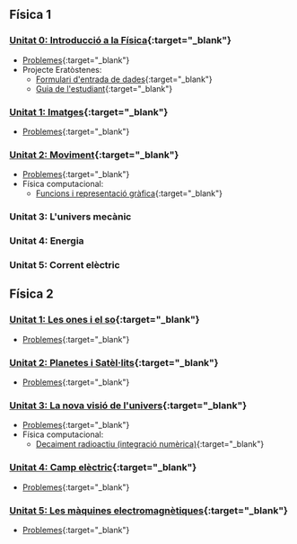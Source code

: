 ## Física 1

### [Unitat 0: Introducció a la Física](00_intro_fisica/intro_fisica.md){:target="_blank"}
* [Problemes](00_intro_fisica/intro_prob.md){:target="_blank"}
* Projecte Eratòstenes: 
	* [Formulari d'entrada de dades](https://goo.gl/HovCaZ){:target="_blank"}
	* [Guia de l'estudiant](http://difusion.df.uba.ar/Erat/InstructivoEratostenes2012.pdf){:target="_blank"}

### [Unitat 1: Imatges](01_imatges/01_imatges.md){:target="_blank"}
* [Problemes](01_imatges/01_imatges_prob.md){:target="_blank"}

### [Unitat 2: Moviment](02_moviment/02_moviment.md){:target="_blank"}
* [Problemes](02_moviment/02_moviment_prob.md){:target="_blank"}
* Física computacional: 
	* [Funcions i representació gràfica](http://niobio.github.io/fisicacomp/mov/mov1.html){:target="_blank"}

### Unitat 3: L'univers mecànic
### Unitat 4: Energia
### Unitat 5: Corrent elèctric

## Física 2

### [Unitat 1: Les ones i el so](06_ones/ones.md){:target="_blank"}
* [Problemes](06_ones/problemes_ones.md){:target="_blank"}

### [Unitat 2: Planetes i Satèl·lits](07_gravitacio/gravitacio.md){:target="_blank"}
* [Problemes](07_gravitacio/problemes_gravitacio.md){:target="_blank"}

### [Unitat 3: La nova visió de l'univers](08_fisica_moderna/moderna.md){:target="_blank"}
* [Problemes](08_fisica_moderna/problemes_moderna.md){:target="_blank"}
* Física computacional:
	* [Decaiment radioactiu (integració numèrica)](http://niobio.github.io/fisicacomp/modern/decaiment_radioactiu.html){:target="_blank"}

### [Unitat 4: Camp elèctric](09_camp_electric/camp_electric.md){:target="_blank"}
* [Problemes](09_camp_electric/problemes_camp_electric.md){:target="_blank"}

### [Unitat 5: Les màquines electromagnètiques](10_electromagnetisme/electromagnetisme.md){:target="_blank"}
* [Problemes](10_electromagnetisme/problemes_electromagnetisme.md){:target="_blank"}
